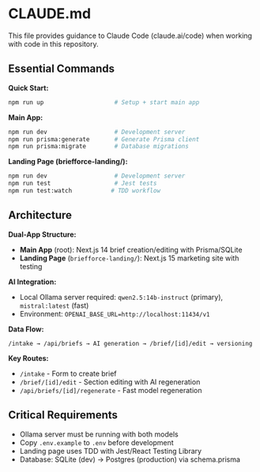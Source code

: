 # CLAUDE.md

This file provides guidance to Claude Code (claude.ai/code) when working with code in this repository.

## Essential Commands

**Quick Start:**
```bash
npm run up                    # Setup + start main app
```

**Main App:**
```bash
npm run dev                   # Development server
npm run prisma:generate       # Generate Prisma client
npm run prisma:migrate        # Database migrations
```

**Landing Page (briefforce-landing/):**
```bash
npm run dev                   # Development server
npm run test                  # Jest tests
npm run test:watch           # TDD workflow
```

## Architecture

**Dual-App Structure:**
- **Main App** (root): Next.js 14 brief creation/editing with Prisma/SQLite
- **Landing Page** (`briefforce-landing/`): Next.js 15 marketing site with testing

**AI Integration:**
- Local Ollama server required: `qwen2.5:14b-instruct` (primary), `mistral:latest` (fast)
- Environment: `OPENAI_BASE_URL=http://localhost:11434/v1`

**Data Flow:**
```
/intake → /api/briefs → AI generation → /brief/[id]/edit → versioning
```

**Key Routes:**
- `/intake` - Form to create brief
- `/brief/[id]/edit` - Section editing with AI regeneration
- `/api/briefs/[id]/regenerate` - Fast model regeneration

## Critical Requirements

- Ollama server must be running with both models
- Copy `.env.example` to `.env` before development
- Landing page uses TDD with Jest/React Testing Library
- Database: SQLite (dev) → Postgres (production) via schema.prisma